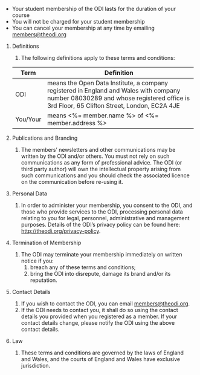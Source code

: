 * Your student membership of the ODI lasts for the duration of your course
* You will not be charged for your student membership
* You can cancel your membership at any time by emailing members@theodi.org

<!-- lol markdown, necessary to start a new list -->

1. Definitions
    1. The following definitions apply to these terms and conditions:

    | Term | Definition |
    |-|-|
    | ODI | means the Open Data Institute, a company registered in England and Wales with company number 08030289 and whose registered office is 3rd Floor, 65 Clifton Street, London, EC2A 4JE |
    | You/Your | means <%= member.name %> of <%= member.address %> |

2. Publications and Branding
    1. The members’ newsletters and other communications may be written by the
    ODI and/or others.  You must not rely on such communications as any form of
    professional advice.  The ODI (or third party author) will own the intellectual
    property arising from such communications and you should check the associated
    licence on the communication before re-using it.

3. Personal Data
    1. In order to administer your membership, you consent to the ODI, and those who provide services to the ODI, processing personal data relating to you for legal, personnel, administrative and management purposes.  Details of the ODI’s privacy policy can be found here: http://theodi.org/privacy-policy.

4. Termination of Membership
    1. The ODI may terminate your membership immediately on written notice if you:
        1. breach any of these terms and conditions;
        2. bring the ODI into disrepute, damage its brand and/or its reputation.

5. Contact Details
    1. If you wish to contact the ODI, you can email members@theodi.org.
    2. If the ODI needs to contact you, it shall do so using the contact details you provided when you registered as a member.  If your contact details change, please notify the ODI using the above contact details.

6. Law
    1. These terms and conditions are governed by the laws of England and Wales, and the courts of England and Wales have exclusive jurisdiction.

